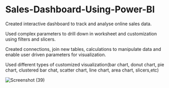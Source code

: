 # Sales-Dashboard-Using-Power-BI
Created interactive dashboard to track and analyse online sales data.

Used complex parameters to drill down in worksheet and customization using filters and slicers.

Created connections, join new tables, calculations to manipulate data and enable user driven parameters for visualization.

Used different types of customized visualization(bar chart, donut chart, pie chart, clustered bar chat, scatter chart, line chart, area chart, slicers,etc)



![Screenshot (39)](https://user-images.githubusercontent.com/83297985/226268949-cee3b65f-6d4c-4409-b2d1-fd6d02c17501.png)

